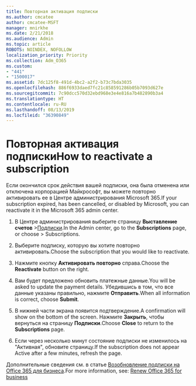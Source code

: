 ```yaml
---
title: Повторная активация подписки
ms.author: cmcatee
author: cmcatee-MSFT
manager: mnirkhe
ms.date: 2/21/2018
ms.audience: Admin
ms.topic: article
ROBOTS: NOINDEX, NOFOLLOW
localization_priority: Priority
ms.collection: Adm_O365
ms.custom:
- "441"
- "1500017"
ms.assetid: 7dc125f8-491d-4bc2-a2f2-b73c7bda3035
ms.openlocfilehash: 886f6933daed7fc21c858591286b05b7093d627e
ms.sourcegitcommit: 7c90dcc570d32ebd968e3e4e816a7b482890b3a4
ms.translationtype: HT
ms.contentlocale: ru-RU
ms.lasthandoff: 08/13/2019
ms.locfileid: "36390849"
---
```

# <a name="how-to-reactivate-a-subscription"></a><span data-ttu-id="608f5-102">Повторная активация подписки</span><span class="sxs-lookup"><span data-stu-id="608f5-102">How to reactivate a subscription</span></span>

<span data-ttu-id="608f5-103">Если окончился срок действия вашей подписки, она была отменена или отключена корпорацией Майкрософт, вы можете повторно активировать ее в Центре администрирования Microsoft 365.</span><span class="sxs-lookup"><span data-stu-id="608f5-103">If your subscription expired, has been cancelled, or disabled by Microsoft, you can reactivate it in the Microsoft 365 admin center.</span></span>
  
1. <span data-ttu-id="608f5-104">В Центре администрирования выберите страницу **Выставление счетов** \>[Подписки](https://go.microsoft.com/fwlink/p/?linkid=842054).</span><span class="sxs-lookup"><span data-stu-id="608f5-104">In the Admin center, go to the **Subscriptions** page, or choose \> [](https://go.microsoft.com/fwlink/p/?linkid=842054) Subscriptions.</span></span>

2. <span data-ttu-id="608f5-105">Выберите подписку, которую вы хотите повторно активировать.</span><span class="sxs-lookup"><span data-stu-id="608f5-105">Choose the subscription that you would like to reactivate.</span></span>

3. <span data-ttu-id="608f5-106">Нажмите кнопку **Активировать повторно** справа.</span><span class="sxs-lookup"><span data-stu-id="608f5-106">Choose the **Reactivate** button on the right.</span></span>

4. <span data-ttu-id="608f5-107">Вам будет предложено обновить платежные данные.</span><span class="sxs-lookup"><span data-stu-id="608f5-107">You will be asked to update the payment details.</span></span> <span data-ttu-id="608f5-108">Убедившись в том, что все данные указаны правильно, нажмите **Отправить**.</span><span class="sxs-lookup"><span data-stu-id="608f5-108">When all information is correct, choose **Submit**.</span></span>

5. <span data-ttu-id="608f5-109">В нижней части экрана появится подтверждение.</span><span class="sxs-lookup"><span data-stu-id="608f5-109">A confirmation will show on the bottom of the screen.</span></span> <span data-ttu-id="608f5-110">Нажмите **Закрыть**, чтобы вернуться на страницу **Подписки**.</span><span class="sxs-lookup"><span data-stu-id="608f5-110">Choose **Close** to return to the **Subscriptions** page.</span></span>

6. <span data-ttu-id="608f5-111">Если через несколько минут состояние подписки не изменилось на "Активная", обновите страницу.</span><span class="sxs-lookup"><span data-stu-id="608f5-111">If the subscription does not appear Active after a few minutes, refresh the page.</span></span>

<span data-ttu-id="608f5-112">Дополнительные сведения см. в статье [Возобновление подписки на Office 365 для бизнеса](https://docs.microsoft.com/ru-RU/office365/admin/subscriptions-and-billing/renew-your-subscription).</span><span class="sxs-lookup"><span data-stu-id="608f5-112">For more information, see: [Renew Office 365 for business](https://docs.microsoft.com/en-us/office365/admin/subscriptions-and-billing/renew-your-subscription)</span></span>
